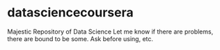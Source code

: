# datasciencecoursera
Majestic Repository of Data Science
Let me know if there are problems, there are bound to be some. Ask before using, etc.
